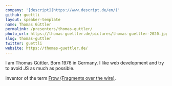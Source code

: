 ```yaml
---
company: '[descript](https://www.descript.de/en/)'
github: guettli
layout: speaker-template
name: Thomas Güttler
permalink: /presenters/thomas-guttler/
photo_url: https://thomas-guettler.de/pictures/thomas-guettler-2020.jpg
slug: thomas-guttler
twitter: guettli
website: https://thomas-guettler.de/
---
```


I am Thomas Güttler. Born 1976 in Germany. I like web development and try to avoid JS as much as possible.

Inventor of the term [Frow (Fragments over the wire)](https://github.com/guettli/frow--fragments-over-the-wire).
